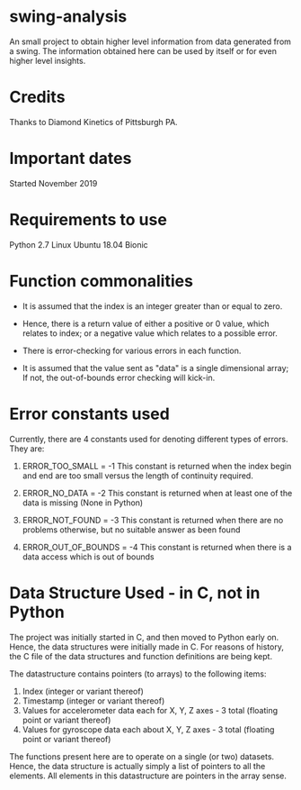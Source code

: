 # swing-analysis
An small project to obtain higher level information from data generated from a swing. The information obtained here can be used by itself or for even higher level insights.

# Credits
Thanks to Diamond Kinetics of Pittsburgh PA.

# Important dates
Started November 2019

# Requirements to use
Python 2.7 Linux
Ubuntu 18.04 Bionic

# Function commonalities
- It is assumed that the index is an integer greater than or equal to zero.

- Hence, there is a return value of either a positive or 0 value, which relates to index; or a negative value which relates to a possible error.

- There is error-checking for various errors in each function.

- It is assumed that the value sent as "data" is a single dimensional array; If not, the out-of-bounds error checking will kick-in.


# Error constants used
Currently, there are 4 constants used for denoting different types of errors.
They are:

1. ERROR_TOO_SMALL = -1
This constant is returned when the index begin and end are too small versus the length of continuity required.

2. ERROR_NO_DATA = -2
This constant is returned when at least one of the data is missing (None in Python)

3. ERROR_NOT_FOUND = -3
This constant is returned when there are no problems otherwise, but no suitable answer as been found

4. ERROR_OUT_OF_BOUNDS = -4
This constant is returned when there is a data access which is out of bounds


# Data Structure Used - in C, not in Python
The project was initially started in C, and then moved to Python early on.
Hence, the data structures were initially made in C.
For reasons of history, the C file of the data structures and function definitions are being kept.

The datastructure contains pointers (to arrays) to the following items:
1. Index
(integer or variant thereof)
2. Timestamp
(integer or variant thereof)
3. Values for accelerometer data each for X, Y, Z axes - 3 total
(floating point or variant thereof)
4. Values for gyroscope data each about X, Y, Z axes - 3 total
(floating point or variant thereof)

The functions present here are to operate on a single (or two) datasets. Hence, the data structure is actually simply a list of pointers to all the elements. All elements in this datastructure are pointers in the array sense.